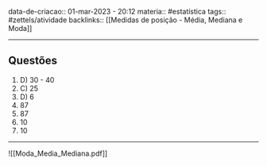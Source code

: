 
data-de-criacao:: 01-mar-2023 - 20:12
materia:: #estatística 
tags:: #zettels/atividade
backlinks:: [[Medidas de posição - Média, Mediana e Moda]]

---


## Questões

1. D) 30 - 40
2. C) 25
3. D) 6
4. 87
5. 87
6. 10
7. 10

---
![[Moda_Media_Mediana.pdf]]